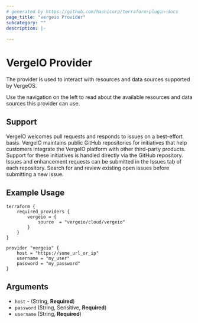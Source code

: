 ```yaml
---
# generated by https://github.com/hashicorp/terraform-plugin-docs
page_title: "vergeio Provider"
subcategory: ""
description: |-
  
---
```


# VergeIO Provider

The provider is used to interact with resources and data sources supported by VergeOS.

Use the navigation on the left to read about the available resources and data sources this provider can use.

## Support
VergeIO welcomes pull requests and responds to issues on a best-effort basis. VergeIO maintains public GitHub repositories for initiatives that help customers integrate the VergeIO platform with other third-party products. Support for these initiatives is handled directly via the GitHub repository. Issues and enhancement requests can be submitted in the Issues tab of each repository. Search for and review existing open issues before submitting a new issue.

## Example Usage
```
terraform {
	required_providers {
		vergeio = {
			source  = "vergeio/cloud/vergeio"
		}
	}
}

provider "vergeio" {
	host = "https://some_url_or_ip"
	username = "my_user"
	password = "my_password"
}
```



<!-- schema generated by tfplugindocs -->
## Arguments

- `host` - (String, **Required**)
- `password` (String, Sensitive, **Required**)
- `username` (String, **Required**)
